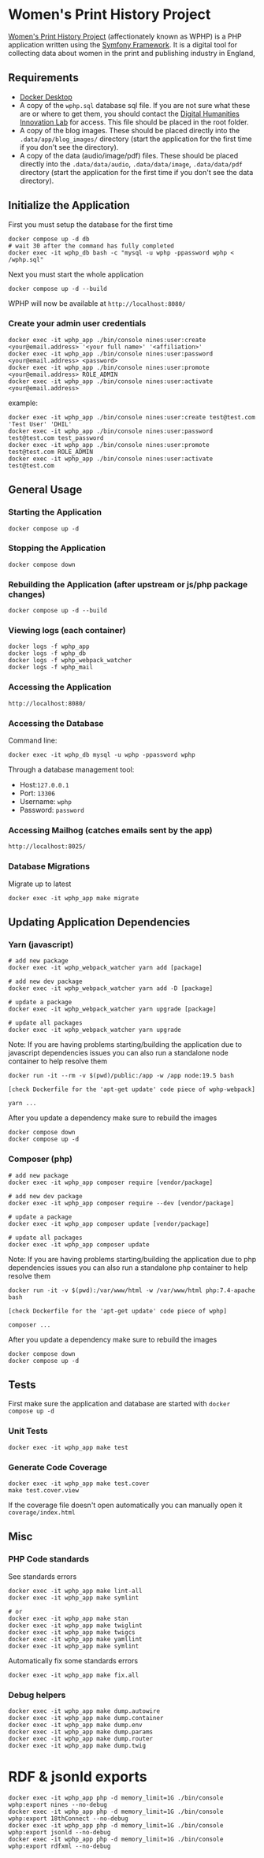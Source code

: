 # Women's Print History Project

[Women's Print History Project](https://womensprinthistoryproject.com/) (affectionately known as WPHP) is a PHP application written using the [Symfony Framework](https://symfony.com/). It is a digital tool for collecting data about women in the print and publishing industry in England,

## Requirements

- [Docker Desktop](https://www.docker.com/products/docker-desktop/)
- A copy of the `wphp.sql` database sql file. If you are not sure what these are or where to get them, you should contact the [Digital Humanities Innovation Lab](mailto:dhil@sfu.ca) for access. This file should be placed in the root folder.
- A copy of the blog images. These should be placed directly into the `.data/app/blog_images/` directory (start the application for the first time if you don't see the directory).
- A copy of the data (audio/image/pdf) files. These should be placed directly into the `.data/data/audio`,  `.data/data/image`,  `.data/data/pdf` directory (start the application for the first time if you don't see the data directory).

## Initialize the Application

First you must setup the database for the first time

    docker compose up -d db
    # wait 30 after the command has fully completed
    docker exec -it wphp_db bash -c "mysql -u wphp -ppassword wphp < /wphp.sql"

Next you must start the whole application

    docker compose up -d --build

WPHP will now be available at `http://localhost:8080/`

### Create your admin user credentials

    docker exec -it wphp_app ./bin/console nines:user:create <your@email.address> '<your full name>' '<affiliation>'
    docker exec -it wphp_app ./bin/console nines:user:password <your@email.address> <password>
    docker exec -it wphp_app ./bin/console nines:user:promote <your@email.address> ROLE_ADMIN
    docker exec -it wphp_app ./bin/console nines:user:activate <your@email.address>

example:

    docker exec -it wphp_app ./bin/console nines:user:create test@test.com 'Test User' 'DHIL'
    docker exec -it wphp_app ./bin/console nines:user:password test@test.com test_password
    docker exec -it wphp_app ./bin/console nines:user:promote test@test.com ROLE_ADMIN
    docker exec -it wphp_app ./bin/console nines:user:activate test@test.com

## General Usage

### Starting the Application

    docker compose up -d

### Stopping the Application

    docker compose down

### Rebuilding the Application (after upstream or js/php package changes)

    docker compose up -d --build

### Viewing logs (each container)

    docker logs -f wphp_app
    docker logs -f wphp_db
    docker logs -f wphp_webpack_watcher
    docker logs -f wphp_mail

### Accessing the Application

    http://localhost:8080/

### Accessing the Database

Command line:

    docker exec -it wphp_db mysql -u wphp -ppassword wphp

Through a database management tool:
- Host:`127.0.0.1`
- Port: `13306`
- Username: `wphp`
- Password: `password`

### Accessing Mailhog (catches emails sent by the app)

    http://localhost:8025/

### Database Migrations

Migrate up to latest

    docker exec -it wphp_app make migrate

## Updating Application Dependencies

### Yarn (javascript)

    # add new package
    docker exec -it wphp_webpack_watcher yarn add [package]

    # add new dev package
    docker exec -it wphp_webpack_watcher yarn add -D [package]

    # update a package
    docker exec -it wphp_webpack_watcher yarn upgrade [package]

    # update all packages
    docker exec -it wphp_webpack_watcher yarn upgrade

Note: If you are having problems starting/building the application due to javascript dependencies issues you can also run a standalone node container to help resolve them

    docker run -it --rm -v $(pwd)/public:/app -w /app node:19.5 bash

    [check Dockerfile for the 'apt-get update' code piece of wphp-webpack]

    yarn ...

After you update a dependency make sure to rebuild the images

    docker compose down
    docker compose up -d

### Composer (php)

    # add new package
    docker exec -it wphp_app composer require [vendor/package]

    # add new dev package
    docker exec -it wphp_app composer require --dev [vendor/package]

    # update a package
    docker exec -it wphp_app composer update [vendor/package]

    # update all packages
    docker exec -it wphp_app composer update

Note: If you are having problems starting/building the application due to php dependencies issues you can also run a standalone php container to help resolve them

    docker run -it -v $(pwd):/var/www/html -w /var/www/html php:7.4-apache bash

    [check Dockerfile for the 'apt-get update' code piece of wphp]

    composer ...

After you update a dependency make sure to rebuild the images

    docker compose down
    docker compose up -d

## Tests

First make sure the application and database are started with `docker compose up -d`

### Unit Tests

    docker exec -it wphp_app make test

### Generate Code Coverage

    docker exec -it wphp_app make test.cover
    make test.cover.view

If the coverage file doesn't open automatically you can manually open it `coverage/index.html`

## Misc

### PHP Code standards

See standards errors

    docker exec -it wphp_app make lint-all
    docker exec -it wphp_app make symlint

    # or
    docker exec -it wphp_app make stan
    docker exec -it wphp_app make twiglint
    docker exec -it wphp_app make twigcs
    docker exec -it wphp_app make yamllint
    docker exec -it wphp_app make symlint


Automatically fix some standards errors

    docker exec -it wphp_app make fix.all

### Debug helpers

    docker exec -it wphp_app make dump.autowire
    docker exec -it wphp_app make dump.container
    docker exec -it wphp_app make dump.env
    docker exec -it wphp_app make dump.params
    docker exec -it wphp_app make dump.router
    docker exec -it wphp_app make dump.twig

# RDF & jsonld exports

    docker exec -it wphp_app php -d memory_limit=1G ./bin/console wphp:export nines --no-debug
    docker exec -it wphp_app php -d memory_limit=1G ./bin/console wphp:export 18thConnect --no-debug
    docker exec -it wphp_app php -d memory_limit=1G ./bin/console wphp:export jsonld --no-debug
    docker exec -it wphp_app php -d memory_limit=1G ./bin/console wphp:export rdfxml --no-debug